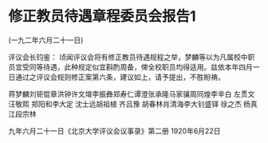 # 修正教员待遇章程委员会报告1

(一九二年六月二十一日)

评议会长钧鉴：
顷闻评议会将有修正教员待遇规程之举，梦麟等以为凡属校中职员宜受同等待遇，此种规定似宜斟酌周备，俾全校职员均得适用。兹依本年四月一日通过之评议会规则修正案第六条，建议如上，请予提出，不胜盼祷。

蒋梦麟刘钜锟章洪钟许文堉李振彝郑寿仁谭澄张承隆马家骧周同煌李辛白  左贯文汪敬熙  郑阳和李大定  沈士远胡祖植  齐吕豫  胡春林肖清海李大钊盛铎  徐之杰  杨真江段宗林

九年六月二十一日《北京大学评议会议事录》第二册
1920年6月22日

